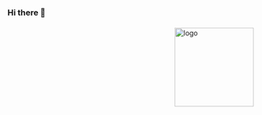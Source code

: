 ### Hi there 👋

<img src="https://github-readme-stats.vercel.app/api?username=physton&show_icons=true&theme=ambient_gradient" alt="logo" height="160" align="right" style="margin: 5px; margin-bottom: 20px;" />

